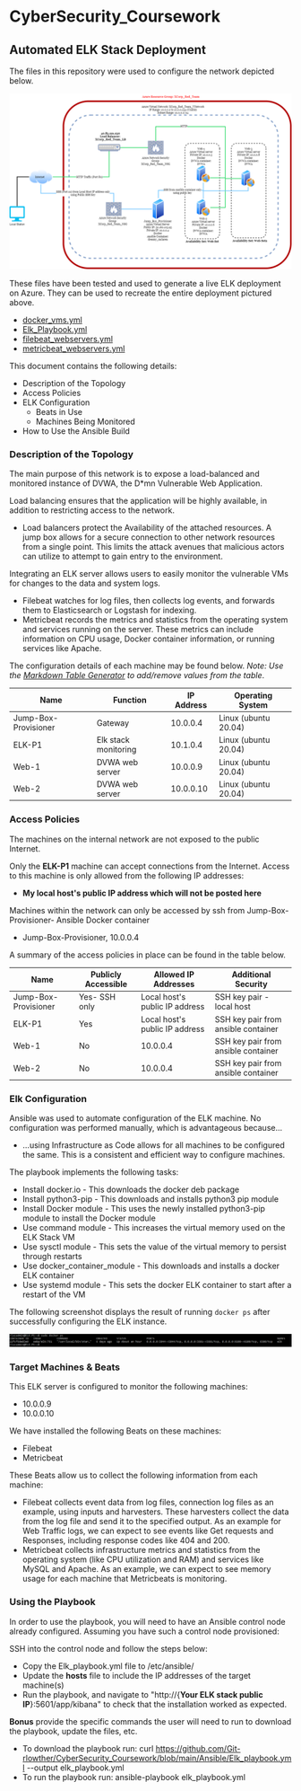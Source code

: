 # CyberSecurity_Coursework
## Automated ELK Stack Deployment

The files in this repository were used to configure the network depicted below.

![alt text](https://github.com/Git-rlowther/CyberSecurity_Coursework/blob/main/Diagrams/Network_Diagram.png "Network Diagram")

These files have been tested and used to generate a live ELK deployment on Azure. They can be used to recreate the entire deployment pictured above. 

  - [docker_vms.yml](https://github.com/Git-rlowther/CyberSecurity_Coursework/blob/main/Ansible/docker_vms.yml)
  - [Elk_Playbook.yml](https://github.com/Git-rlowther/CyberSecurity_Coursework/blob/main/Ansible/Elk_playbook.yml)
  - [filebeat_webservers.yml](https://github.com/Git-rlowther/CyberSecurity_Coursework/blob/main/Ansible/filebeat_webservers.yml)
  - [metricbeat_webservers.yml](https://github.com/Git-rlowther/CyberSecurity_Coursework/blob/main/Ansible/metricbeat_webservers.yml)

This document contains the following details:

- Description of the Topology
- Access Policies
- ELK Configuration
  - Beats in Use
  - Machines Being Monitored
- How to Use the Ansible Build


### Description of the Topology

The main purpose of this network is to expose a load-balanced and monitored instance of DVWA, the D*mn Vulnerable Web Application.

Load balancing ensures that the application will be highly available, in addition to restricting access to the network.

- Load balancers protect the Availability of the attached resources. A jump box allows for a secure connection to other network resources from a single point. This limits the attack avenues that malicious actors can utilize to attempt to gain entry to the environment.

Integrating an ELK server allows users to easily monitor the vulnerable VMs for changes to the data and system logs.

- Filebeat watches for log files, then collects log events, and forwards them to Elasticsearch or Logstash for indexing.
- Metricbeat records the metrics and statistics from the operating system and services running on the server. These metrics can include information on CPU usage, Docker container information, or running services like Apache. 

The configuration details of each machine may be found below.
_Note: Use the [Markdown Table Generator](http://www.tablesgenerator.com/markdown_tables) to add/remove values from the table_.

| Name                 | Function             | IP Address | Operating System     |
| -------------------- | -------------------- | ---------- | -------------------- |
| Jump-Box-Provisioner | Gateway              | 10.0.0.4   | Linux (ubuntu 20.04) |
| ELK-P1               | Elk stack monitoring | 10.1.0.4   | Linux (ubuntu 20.04) |
| Web-1                | DVWA web server      | 10.0.0.9   | Linux (ubuntu 20.04) |
| Web-2                | DVWA web server      | 10.0.0.10  | Linux (ubuntu 20.04) |

### Access Policies

The machines on the internal network are not exposed to the public Internet. 

Only the __ELK-P1__ machine can accept connections from the Internet. Access to this machine is only allowed from the following IP addresses:

- **My local host's public IP address which will not be posted here**

Machines within the network can only be accessed by ssh from Jump-Box-Provisioner- Ansible Docker container

- Jump-Box-Provisioner, 10.0.0.4

A summary of the access policies in place can be found in the table below.

| Name                 | Publicly Accessible | Allowed IP Addresses           | Additional Security                 |
| -------------------- | ------------------- | ------------------------------ | ----------------------------------- |
| Jump-Box-Provisioner | Yes- SSH only       | Local host's public IP address | SSH key pair - local host           |
| ELK-P1               | Yes                 | Local host's public IP address | SSH key pair from ansible container |
| Web-1                | No                  | 10.0.0.4                       | SSH key pair from ansible container |
| Web-2                | No                  | 10.0.0.4                       | SSH key pair from ansible container |

### Elk Configuration

Ansible was used to automate configuration of the ELK machine. No configuration was performed manually, which is advantageous because...

- ...using Infrastructure as Code allows for all machines to be configured the same. This is a consistent and efficient way to configure machines.

The playbook implements the following tasks:

- Install docker.io - This downloads the docker deb package
- Install python3-pip - This downloads and installs python3 pip module
- Install Docker module - This uses the newly installed python3-pip module to install the Docker module
- Use command module - This increases the virtual memory used on the ELK Stack VM
- Use sysctl module - This sets the value of the virtual memory to persist through restarts
- Use docker_container_module - This downloads and installs a docker ELK container
- Use systemd module - This sets the docker ELK container to start after a restart of the VM

The following screenshot displays the result of running `docker ps` after successfully configuring the ELK instance.

![alt text](https://github.com/Git-rlowther/CyberSecurity_Coursework/blob/main/Images/docker_ps_output.png "Docker PS Output")

### Target Machines & Beats

This ELK server is configured to monitor the following machines:

- 10.0.0.9
- 10.0.0.10

We have installed the following Beats on these machines:

- Filebeat
- Metricbeat

These Beats allow us to collect the following information from each machine:

- Filebeat collects event data from log files, connection log files as an example, using inputs and harvesters. These harvesters collect the data from the log file and send it to the specified output. As an example for Web Traffic logs, we can expect to see events like Get requests and Responses, including response codes like 404 and 200. 
- Metricbeat collects infrastructure metrics and statistics from the operating system (like CPU utilization and RAM) and services like MySQL and Apache. As an example, we can expect to see memory usage for each machine that Metricbeats is monitoring. 

### Using the Playbook

In order to use the playbook, you will need to have an Ansible control node already configured. Assuming you have such a control node provisioned: 

SSH into the control node and follow the steps below:

- Copy the Elk_playbook.yml file to /etc/ansible/
- Update the **hosts** file to include the IP addresses of the target machine(s)
- Run the playbook, and navigate to "http://{**Your ELK stack public IP**}:5601/app/kibana" to check that the installation worked as expected.

 **Bonus** provide the specific commands the user will need to run to download the playbook, update the files, etc.

- To download the playbook run:  curl https://github.com/Git-rlowther/CyberSecurity_Coursework/blob/main/Ansible/Elk_playbook.yml --output elk_playbook.yml
- To run the playbook run: ansible-playbook elk_playbook.yml
